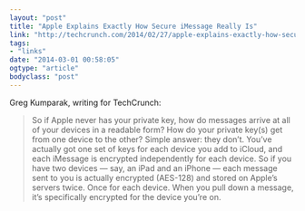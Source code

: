 ```yaml
---
layout: "post"
title: "Apple Explains Exactly How Secure iMessage Really Is"
link: "http://techcrunch.com/2014/02/27/apple-explains-exactly-how-secure-imessage-really-is/"
tags: 
- "links"
date: "2014-03-01 00:58:05"
ogtype: "article"
bodyclass: "post"
---
```


Greg Kumparak, writing for TechCrunch:

> So if Apple never has your private key, how do messages arrive at all of your devices in a readable form? How do your private key(s) get from one device to the other? Simple answer: they don’t. You’ve actually got one set of keys for each device you add to iCloud, and each iMessage is encrypted independently for each device. So if you have two devices — say, an iPad and an iPhone — each message sent to you is actually encrypted (AES-128) and stored on Apple’s servers twice. Once for each device. When you pull down a message, it’s specifically encrypted for the device you’re on.